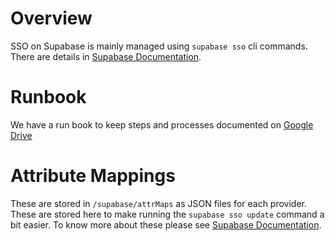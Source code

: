 # Overview

SSO on Supabase is mainly managed using `supabase sso` cli commands. There are details in [Supabase Documentation](https://supabase.com/docs/guides/auth/enterprise-sso/auth-sso-saml).

# Runbook

We have a run book to keep steps and processes documented on [Google Drive](https://docs.google.com/document/d/1UjynajGgmn0BXF61ooRHUZhmur66F5gSQWhBMMOtz-o/edit?usp=sharing)

# Attribute Mappings

These are stored in `/supabase/attrMaps` as JSON files for each provider. These are stored here to make running the `supabase sso update` command a bit easier. To know more about these please see [Supabase Documentation](https://supabase.com/docs/guides/auth/enterprise-sso/auth-sso-saml#understanding-attribute-mappings).
